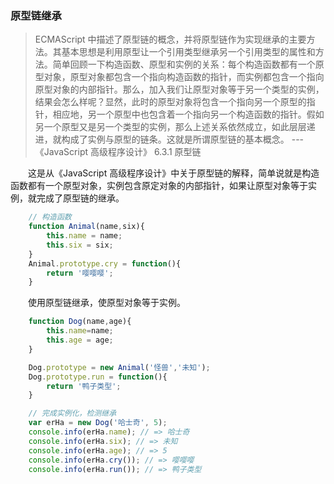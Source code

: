### 原型链继承
> ECMAScript 中描述了原型链的概念，并将原型链作为实现继承的主要方法。其基本思想是利用原型让一个引用类型继承另一个引用类型的属性和方法。简单回顾一下构造函数、原型和实例的关系：每个构造函数都有一个原型对象，原型对象都包含一个指向构造函数的指针，而实例都包含一个指向原型对象的内部指针。那么，加入我们让原型对象等于另一个类型的实例，结果会怎么样呢？显然，此时的原型对象将包含一个指向另一个原型的指针，相应地，另一个原型中也包含着一个指向另一个构造函数的指针。假如另一个原型又是另一个类型的实例，那么上述关系依然成立，如此层层递进，就构成了实例与原型的链条。这就是所谓原型链的基本概念。 --- 《JavaScript 高级程序设计》 6.3.1 原型链

 　　这是从《JavaScript 高级程序设计》中关于原型链的解释，简单说就是构造函数都有一个原型对象，实例包含原定对象的内部指针，如果让原型对象等于实例，就完成了原型链的继承。

```javascript
    // 构造函数
    function Animal(name,six){
        this.name = name;
        this.six = six;
    }
    Animal.prototype.cry = function(){
        return '嘤嘤嘤';
    }
```

　　使用原型链继承，使原型对象等于实例。
```javascript
    function Dog(name,age){
        this.name=name;
        this.age = age;
    }

    Dog.prototype = new Animal('怪兽','未知');
    Dog.prototype.run = function(){
        return '鸭子类型';
    }  

    // 完成实例化，检测继承
    var erHa = new Dog('哈士奇', 5);
    console.info(erHa.name); // => 哈士奇
    console.info(erHa.six); // => 未知
    console.info(erHa.age); // => 5
    console.info(erHa.cry()); // => 嘤嘤嘤
    console.info(erHa.run()); // => 鸭子类型
```